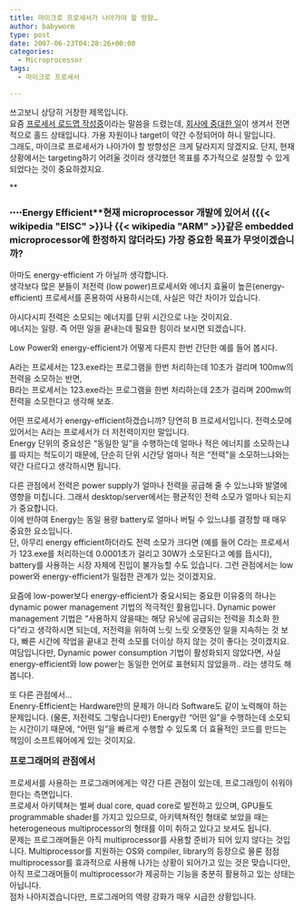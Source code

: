 ```yaml
---
title: 마이크로 프로세서가 나아가야 할 방향…
author: babyworm
type: post
date: 2007-06-23T04:28:26+00:00
categories:
  - Microprocessor
tags:
  - 마이크로 프로세서

---
```

쓰고보니 상당히 거창한 제목입니다.  
요즘 <A href="http://babyworm.net/tatter/179" target=_blank>프로세서 로드맵 작성중</A>이라는 말씀을 드렸는데, <A href="http://babyworm.net/tatter/180" target=_blank>회사에 중대한 일</A>이 생겨서 전면적으로 홀드 상태입니다. 가용 자원이나 target이 약간 수정되어야 하니 말입니다.  
그래도, 마이크로 프로세서가 나아가야 할 방향성은 크게 달라지지 않겠지요. 단지, 현재 상황에서는 targeting하기 어려울 것이라 생각했던 목표를 추가적으로 설정할 수 있게 되었다는 것이 중요하겠지요.

**<FONT size=1>  


### ****<FONT size=3>Energy Efficient</FONT>**</H7>**</FONT>**현재 microprocessor 개발에 있어서 ({{< wikipedia "EISC" >}}나 {{< wikipedia "ARM" >}}같은 embedded microprocessor에 한정하지 않더라도) 가장 중요한 목표가 무엇이겠습니까?

  
아마도 energy-efficient 가 아닐까 생각합니다.  
생각보다 많은 분들이 저전력 (low power)프로세서와 에너지 효율이 높은(energy-efficient) 프로세서를 혼용하여 사용하시는데, 사실은 약간 차이가 있습니다. 

아시다시피 전력은 소모되는 에너지를 단위 시간으로 나눈 것이지요.  
에너지는 일량. 즉 어떤 일을 끝내는데 필요한 힘이라 보시면 되겠습니다. 

Low Power와 energy-efficient가 어떻게 다른지 한번 간단한 예를 들어 봅시다. 

A라는 프로세서는 123.exe라는 프로그램을 한번 처리하는데 10초가 걸리며 100mw의 전력을 소모하는 반면,  
B라는 프로세서는 123.exe라는 프로그램을 한번 처리하는데 2초가 걸리며 200mw의 전력을 소모한다고 생각해 보죠.

어떤 프로세서가 energy-efficient하겠습니까? 당연히 B 프로세서입니다. 전력소모에 있어서는 A라는 프로세서가 더 저전력이지만 말입니다.  
Energy 단위의 중요성은 &#8220;동일한 일&#8221;을 수행하는데 얼마나 적은 에너지를 소모하는냐를 따지는 척도이기 때문에, 단순히 단위 시간당 얼마나 적은 &#8220;전력&#8221;을 소모하느냐와는 약간 다르다고 생각하시면 됩니다. 

다른 관점에서 전력은 power supply가 얼마나 전력을 공급해 줄 수 있느냐와 발열에 영향을 미칩니다. 그래서 desktop/server에서는 평균적인 전력 소모가 얼마나 되는지가 중요합니다.  
이에 반하여 Energy는 동일 용량 battery로 얼마나 버틸 수 있느냐를 결정할 때 매우 중요한 요소입니다.  
단, 아무리 energy efficient하더라도 전력 소모가 크다면 (예를 들어 C라는 프로세서가 123.exe를 처리하는데 0.0001초가 걸리고 30W가 소모된다고 예를 듭시다), battery를 사용하는 시장 자체에 진입이 불가능할 수도 있습니다. 그런 관점에서는 low power와 energy-efficient가 밀접한 관계가 있는 것이겠지요. 

요즘에 low-power보다 energy-efficient가 중요시되는 중요한 이유중의 하나는 dynamic power management 기법의 적극적인 활용입니다. Dynamic power management 기법은 &#8220;사용하지 않을때는 해당 유닛에 공급되는 전력을 최소화 한다&#8221;라고 생각하시면 되는데, 저전력을 위하여 느릿 느릿 오랫동안 일을 지속하는 것 보다, 빠른 시간에 작업을 끝내고 전력 소모를 더이상 하지 않는 것이 좋다는 것이겠지요.  
여담입니다만, Dynamic power consumption 기법이 활성화되지 않았다면, 사실 energy-efficient와 low power는 동일한 언어로 표현되지 않았을까.. 라는 생각도 해봅니다. 

또 다른 관점에서&#8230;  
Enenry-Efficient는 Hardware만의 문제가 아니라 Software도 같이 노력해야 하는 문제입니다. (물론, 저전력도 그렇습니다만) Energy란 &#8220;어떤 일&#8221;을 수행하는데 소모되는 시간이기 때문에, &#8220;어떤 일&#8221;을 빠르게 수행할 수 있도록 더 효율적인 코드를 만드는 책임이 소프트웨어에게 있는 것이지요. 

<FONT size=3>**프로그래머의 관점에서**  
</FONT>  
프로세서를 사용하는 프로그래머에게는 약간 다른 관점이 있는데, 프로그래밍이 쉬워야 한다는 측면입니다.  
프로세서 아키텍쳐는 벌써 dual core, quad core로 발전하고 있으며, GPU들도 programmable shader를 가지고 있으므로, 아키텍쳐적인 형태로 보았을 때는 heterogeneous multiprocessor의 형태를 이미 취하고 있다고 보셔도 됩니다.  
문제는 프로그래머들은 아직 multiprocessor를 사용할 준비가 되어 있지 않다는 것입니다. Multiprocessor를 지원하는 OS와 compiler, library의 등장으로 물론 점점 multiprocessor를 효과적으로 사용해 나가는 상황이 되어가고 있는 것은 맞습니다만, 아직 프로그래머들이 multiprocessor가 제공하는 기능을 충분히 활용하고 있는 상태는 아닙니다. &nbsp;  
점차 나아지겠습니다만, 프로그래머의 역량 강화가 매우 시급한 상황입니다.